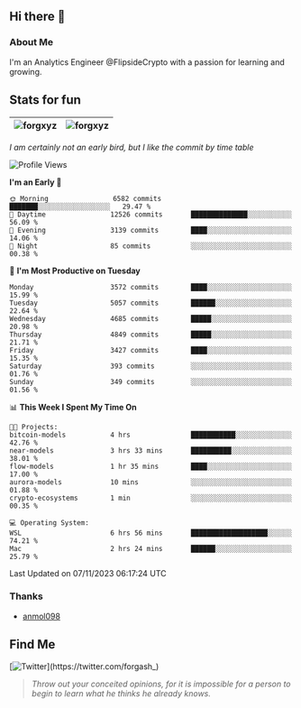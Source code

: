 ## Hi there 👋

### About Me

I'm an Analytics Engineer @FlipsideCrypto with a passion for learning and growing.
  
## Stats for fun

| <img align="center" src="https://github-readme-streak-stats.herokuapp.com/?user=forgxyz&theme=tokyonight" alt="forgxyz" /> | <img align="center" src="https://github-readme-stats.vercel.app/api?username=forgxyz&theme=tokyonight&show_icons=true" alt="forgxyz" /> |
| ------------- |------------- |

*I am certainly not an early bird, but I like the commit by time table*  

<!--START_SECTION:waka-->
![Profile Views](http://img.shields.io/badge/Profile%20Views-0-blue)

**I'm an Early 🐤** 

```text
🌞 Morning                6582 commits        ███████░░░░░░░░░░░░░░░░░░   29.47 % 
🌆 Daytime                12526 commits       ██████████████░░░░░░░░░░░   56.09 % 
🌃 Evening                3139 commits        ████░░░░░░░░░░░░░░░░░░░░░   14.06 % 
🌙 Night                  85 commits          ░░░░░░░░░░░░░░░░░░░░░░░░░   00.38 % 
```
📅 **I'm Most Productive on Tuesday** 

```text
Monday                   3572 commits        ████░░░░░░░░░░░░░░░░░░░░░   15.99 % 
Tuesday                  5057 commits        ██████░░░░░░░░░░░░░░░░░░░   22.64 % 
Wednesday                4685 commits        █████░░░░░░░░░░░░░░░░░░░░   20.98 % 
Thursday                 4849 commits        █████░░░░░░░░░░░░░░░░░░░░   21.71 % 
Friday                   3427 commits        ████░░░░░░░░░░░░░░░░░░░░░   15.35 % 
Saturday                 393 commits         ░░░░░░░░░░░░░░░░░░░░░░░░░   01.76 % 
Sunday                   349 commits         ░░░░░░░░░░░░░░░░░░░░░░░░░   01.56 % 
```


📊 **This Week I Spent My Time On** 

```text
🐱‍💻 Projects: 
bitcoin-models           4 hrs               ███████████░░░░░░░░░░░░░░   42.76 % 
near-models              3 hrs 33 mins       ██████████░░░░░░░░░░░░░░░   38.01 % 
flow-models              1 hr 35 mins        ████░░░░░░░░░░░░░░░░░░░░░   17.00 % 
aurora-models            10 mins             ░░░░░░░░░░░░░░░░░░░░░░░░░   01.88 % 
crypto-ecosystems        1 min               ░░░░░░░░░░░░░░░░░░░░░░░░░   00.35 % 

💻 Operating System: 
WSL                      6 hrs 56 mins       ███████████████████░░░░░░   74.21 % 
Mac                      2 hrs 24 mins       ██████░░░░░░░░░░░░░░░░░░░   25.79 % 
```


 Last Updated on 07/11/2023 06:17:24 UTC
<!--END_SECTION:waka-->

### Thanks
 - [anmol098](https://github.com/anmol098/waka-readme-stats/)
  
## Find Me
[![Twitter](https://img.shields.io/twitter/url/https/twitter.com/forgash_.svg?style=social&label=Follow%20%40forgash_)](https://twitter.com/forgash_)


> *Throw out your conceited opinions, for it is impossible for a person to begin to learn what he thinks he already knows.* 

